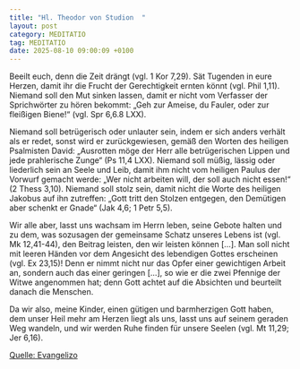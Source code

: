 ```yaml
---
title: "Hl. Theodor von Studion  "
layout: post
category: MEDITATIO
tag: MEDITATIO
date: 2025-08-10 09:00:09 +0100
---
```

Beeilt euch, denn die Zeit drängt (vgl. 1 Kor 7,29). Sät Tugenden in eure Herzen, damit ihr die Frucht der Gerechtigkeit ernten könnt (vgl. Phil 1,11). Niemand soll den Mut sinken lassen, damit er nicht vom Verfasser der Sprichwörter zu hören bekommt: „Geh zur Ameise, du Fauler, oder zur fleißigen Biene!“ (vgl.<!--more--> Spr 6,6.8 LXX).
 
Niemand soll betrügerisch oder unlauter sein, indem er sich anders verhält als er redet, sonst wird er zurückgewiesen, gemäß den Worten des heiligen Psalmisten David: „Ausrotten möge der Herr alle betrügerischen Lippen und jede prahlerische Zunge“ (Ps 11,4 LXX). Niemand soll müßig, lässig oder liederlich sein an Seele und Leib, damit ihm nicht vom heiligen Paulus der Vorwurf gemacht werde: „Wer nicht arbeiten will, der soll auch nicht essen!“ (2 Thess 3,10). Niemand soll stolz sein, damit nicht die Worte des heiligen Jakobus auf ihn zutreffen: „Gott tritt den Stolzen entgegen, den Demütigen aber schenkt er Gnade“ (Jak 4,6; 1 Petr 5,5).
 
Wir alle aber, lasst uns wachsam im Herrn leben, seine Gebote halten und zu dem, was sozusagen der gemeinsame Schatz unseres Lebens ist (vgl. Mk 12,41-44), den Beitrag leisten, den wir leisten können […]. Man soll nicht mit leeren Händen vor dem Angesicht des lebendigen Gottes erscheinen (vgl. Ex 23,15)! Denn er nimmt nicht nur das Opfer einer gewichtigen Arbeit an, sondern auch das einer geringen […], so wie er die zwei Pfennige der Witwe angenommen hat; denn Gott achtet auf die Absichten und beurteilt danach die Menschen.
 
Da wir also, meine Kinder, einen gütigen und barmherzigen Gott haben, dem unser Heil mehr am Herzen liegt als uns, lasst uns auf seinem geraden Weg wandeln, und wir werden Ruhe finden für unsere Seelen (vgl. Mt 11,29; Jer 6,16).


[Quelle: Evangelizo](https://evangeliumtagfuertag.org/DE/gospel)